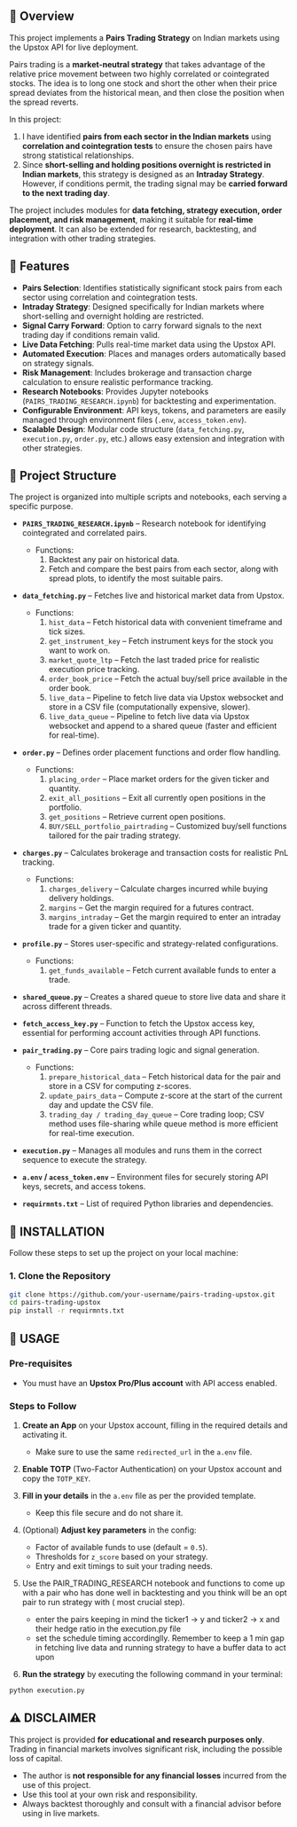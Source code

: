 ## 🔹 Overview  

This project implements a **Pairs Trading Strategy** on Indian markets using the Upstox API for live deployment.  

Pairs trading is a **market-neutral strategy** that takes advantage of the relative price movement between two highly correlated or cointegrated stocks. The idea is to long one stock and short the other when their price spread deviates from the historical mean, and then close the position when the spread reverts.  

In this project:  
1. I have identified **pairs from each sector in the Indian markets** using **correlation and cointegration tests** to ensure the chosen pairs have strong statistical relationships.  
2. Since **short-selling and holding positions overnight is restricted in Indian markets**, this strategy is designed as an **Intraday Strategy**. However, if conditions permit, the trading signal may be **carried forward to the next trading day**.  

The project includes modules for **data fetching, strategy execution, order placement, and risk management**, making it suitable for **real-time deployment**. It can also be extended for research, backtesting, and integration with other trading strategies.  
## 🔹 Features  

- **Pairs Selection**: Identifies statistically significant stock pairs from each sector using correlation and cointegration tests.  
- **Intraday Strategy**: Designed specifically for Indian markets where short-selling and overnight holding are restricted.  
- **Signal Carry Forward**: Option to carry forward signals to the next trading day if conditions remain valid.  
- **Live Data Fetching**: Pulls real-time market data using the Upstox API.  
- **Automated Execution**: Places and manages orders automatically based on strategy signals.  
- **Risk Management**: Includes brokerage and transaction charge calculation to ensure realistic performance tracking.  
- **Research Notebooks**: Provides Jupyter notebooks (`PAIRS_TRADING_RESEARCH.ipynb`) for backtesting and experimentation.  
- **Configurable Environment**: API keys, tokens, and parameters are easily managed through environment files (`.env`, `access_token.env`).  
- **Scalable Design**: Modular code structure (`data_fetching.py`, `execution.py`, `order.py`, etc.) allows easy extension and integration with other strategies.  

## 🔹 Project Structure  

The project is organized into multiple scripts and notebooks, each serving a specific purpose.  

- **`PAIRS_TRADING_RESEARCH.ipynb`** – Research notebook for identifying cointegrated and correlated pairs.  
  - Functions:  
    1. Backtest any pair on historical data.  
    2. Fetch and compare the best pairs from each sector, along with spread plots, to identify the most suitable pairs.  

- **`data_fetching.py`** – Fetches live and historical market data from Upstox.  
  - Functions:  
    1. `hist_data` – Fetch historical data with convenient timeframe and tick sizes.  
    2. `get_instrument_key` – Fetch instrument keys for the stock you want to work on.  
    3. `market_quote_ltp` – Fetch the last traded price for realistic execution price tracking.  
    4. `order_book_price` – Fetch the actual buy/sell price available in the order book.  
    5. `live_data` – Pipeline to fetch live data via Upstox websocket and store in a CSV file (computationally expensive, slower).  
    6. `live_data_queue` – Pipeline to fetch live data via Upstox websocket and append to a shared queue (faster and efficient for real-time).  

- **`order.py`** – Defines order placement functions and order flow handling.  
  - Functions:  
    1. `placing_order` – Place market orders for the given ticker and quantity.  
    2. `exit_all_positions` – Exit all currently open positions in the portfolio.  
    3. `get_positions` – Retrieve current open positions.  
    4. `BUY/SELL_portfolio_pairtrading` – Customized buy/sell functions tailored for the pair trading strategy.  

- **`charges.py`** – Calculates brokerage and transaction costs for realistic PnL tracking.  
  - Functions:  
    1. `charges_delivery` – Calculate charges incurred while buying delivery holdings.  
    2. `margins` – Get the margin required for a futures contract.  
    3. `margins_intraday` – Get the margin required to enter an intraday trade for a given ticker and quantity.  

- **`profile.py`** – Stores user-specific and strategy-related configurations.  
  - Functions:  
    1. `get_funds_available` – Fetch current available funds to enter a trade.  

- **`shared_queue.py`** – Creates a shared queue to store live data and share it across different threads.  

- **`fetch_access_key.py`** – Function to fetch the Upstox access key, essential for performing account activities through API functions.  

- **`pair_trading.py`** – Core pairs trading logic and signal generation.  
  - Functions:  
    1. `prepare_historical_data` – Fetch historical data for the pair and store in a CSV for computing z-scores.  
    2. `update_pairs_data` – Compute z-score at the start of the current day and update the CSV file.  
    3. `trading_day / trading_day_queue` – Core trading loop; CSV method uses file-sharing while queue method is more efficient for real-time execution.  

- **`execution.py`** – Manages all modules and runs them in the correct sequence to execute the strategy.  

- **`a.env` / `acess_token.env`** – Environment files for securely storing API keys, secrets, and access tokens.  

- **`requirmnts.txt`** – List of required Python libraries and dependencies.  

## 🔹 INSTALLATION  

Follow these steps to set up the project on your local machine:  

### 1. Clone the Repository  
```bash
git clone https://github.com/your-username/pairs-trading-upstox.git
cd pairs-trading-upstox
pip install -r requirmnts.txt
```

## 🔹 USAGE  

### Pre-requisites  
- You must have an **Upstox Pro/Plus account** with API access enabled.

### Steps to Follow  

1. **Create an App** on your Upstox account, filling in the required details and activating it.  
   - Make sure to use the same `redirected_url` in the `a.env` file.  

2. **Enable TOTP** (Two-Factor Authentication) on your Upstox account and copy the `TOTP_KEY`.  

3. **Fill in your details** in the `a.env` file as per the provided template.  
   - Keep this file secure and do not share it.  

4. (Optional) **Adjust key parameters** in the config:  
   - Factor of available funds to use (default = `0.5`).  
   - Thresholds for `z_score` based on your strategy.  
   - Entry and exit timings to suit your trading needs.
5. Use the PAIR_TRADING_RESEARCH notebook and functions to come up with a pair who has done well
   in backtesting and you think will be an opt pair to run strategy with ( most crucial step).
   - enter the pairs keeping in mind the ticker1 -> y and ticker2 -> x and their hedge ratio in the execution.py file
   - set the schedule timing accordinglly. Remember to keep a 1 min gap in fetching live data and running strategy to have a buffer data to act upon 

5. **Run the strategy** by executing the following command in your terminal:  
```bash
python execution.py
```
## ⚠️ DISCLAIMER  

This project is provided **for educational and research purposes only**.  
Trading in financial markets involves significant risk, including the possible loss of capital.  

- The author is **not responsible for any financial losses** incurred from the use of this project.  
- Use this tool at your own risk and responsibility.  
- Always backtest thoroughly and consult with a financial advisor before using in live markets.  

